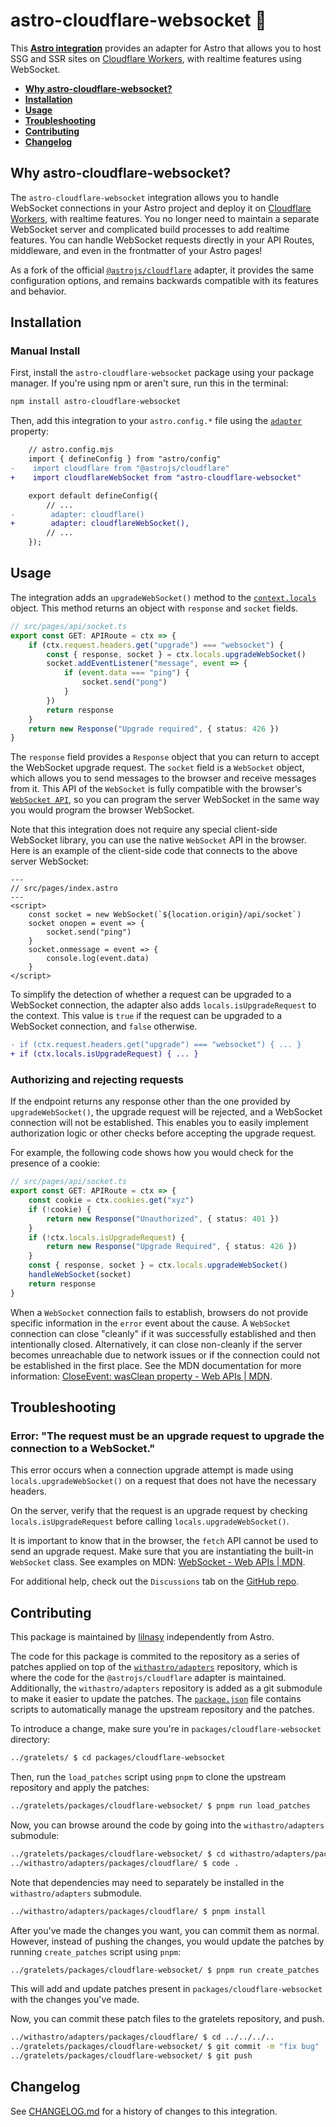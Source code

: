 # astro-cloudflare-websocket 🔌

This **[Astro integration][astro-integration]** provides an adapter for Astro that allows you to host SSG and SSR sites on [Cloudflare Workers](https://workers.cloudflare.com/), with realtime features using WebSocket.

- <strong>[Why astro-cloudflare-websocket?](#why-astro-cloudflare-websocket)</strong>
- <strong>[Installation](#installation)</strong>
- <strong>[Usage](#usage)</strong>
- <strong>[Troubleshooting](#troubleshooting)</strong>
- <strong>[Contributing](#contributing)</strong>
- <strong>[Changelog](#changelog)</strong>

## Why astro-cloudflare-websocket?

The `astro-cloudflare-websocket` integration allows you to handle WebSocket connections in your Astro project and deploy it on [Cloudflare Workers](https://workers.cloudflare.com/), with realtime features. You no longer need to maintain a separate WebSocket server and complicated build processes to add realtime features. You can handle WebSocket requests directly in your API Routes, middleware, and even in the frontmatter of your Astro pages!

As a fork of the official [`@astrojs/cloudflare`](https://docs.astro.build/en/guides/integrations-guide/cloudflare/) adapter, it provides the same configuration options, and remains backwards compatible with its features and behavior.

## Installation

### Manual Install

First, install the `astro-cloudflare-websocket` package using your package manager. If you're using npm or aren't sure, run this in the terminal:

```sh
npm install astro-cloudflare-websocket
```

Then, add this integration to your `astro.config.*` file using the [`adapter`](https://docs.astro.build/en/reference/configuration-reference/#adapter) property:

```diff lang="js" "cloudflareWebSocket()"
    // astro.config.mjs
    import { defineConfig } from "astro/config"
-    import cloudflare from "@astrojs/cloudflare"
+    import cloudflareWebSocket from "astro-cloudflare-websocket"

    export default defineConfig({
        // ...
-        adapter: cloudflare()
+        adapter: cloudflareWebSocket(),
        // ...
    });
```

## Usage

The integration adds an `upgradeWebSocket()` method to the [`context.locals`](https://docs.astro.build/en/guides/middleware/#storing-data-in-contextlocals) object. This method returns an object with `response` and `socket` fields.

```ts
// src/pages/api/socket.ts
export const GET: APIRoute = ctx => {
    if (ctx.request.headers.get("upgrade") === "websocket") {
        const { response, socket } = ctx.locals.upgradeWebSocket()
        socket.addEventListener("message", event => {
            if (event.data === "ping") {
                socket.send("pong")
            }
        })
        return response
    }
    return new Response("Upgrade required", { status: 426 })
}
```

The `response` field provides a `Response` object that you can return to accept the WebSocket upgrade request. The `socket` field is a `WebSocket` object, which allows you to send messages to the browser and receive messages from it. This API of the `WebSocket` is fully compatible with the browser's [`WebSocket API`](https://developer.mozilla.org/en-US/docs/Web/API/WebSocket), so you can program the server WebSocket in the same way you would program the browser WebSocket.

Note that this integration does not require any special client-side WebSocket library, you can use the native `WebSocket` API in the browser. Here is an example of the client-side code that connects to the above server WebSocket:

```astro
---
// src/pages/index.astro
---
<script>
    const socket = new WebSocket(`${location.origin}/api/socket`)
    socket onopen = event => {
        socket.send("ping")
    }
    socket.onmessage = event => {
        console.log(event.data)
    }
</script>
```

To simplify the detection of whether a request can be upgraded to a WebSocket connection, the adapter also adds `locals.isUpgradeRequest` to the context. This value is `true` if the request can be upgraded to a WebSocket connection, and `false` otherwise.

```diff lang="ts"
- if (ctx.request.headers.get("upgrade") === "websocket") { ... }
+ if (ctx.locals.isUpgradeRequest) { ... }
```

### Authorizing and rejecting requests

If the endpoint returns any response other than the one provided by `upgradeWebSocket()`, the upgrade request will be rejected, and a WebSocket connection will not be established. This enables you to easily implement authorization logic or other checks before accepting the upgrade request.

For example, the following code shows how you would check for the presence of a cookie:

```ts
// src/pages/api/socket.ts
export const GET: APIRoute = ctx => {
    const cookie = ctx.cookies.get("xyz")
    if (!cookie) {
        return new Response("Unauthorized", { status: 401 })
    }
    if (!ctx.locals.isUpgradeRequest) {
        return new Response("Upgrade Required", { status: 426 })
    }
    const { response, socket } = ctx.locals.upgradeWebSocket()
    handleWebSocket(socket)
    return response
}
```

When a `WebSocket` connection fails to establish, browsers do not provide specific information in the `error` event about the cause. A `WebSocket` connection can close "cleanly" if it was successfully established and then intentionally closed. Alternatively, it can close non-cleanly if the server becomes unreachable due to network issues or if the connection could not be established in the first place. See the MDN documentation for more information: [CloseEvent: wasClean property - Web APIs | MDN](https://developer.mozilla.org/en-US/docs/Web/API/CloseEvent/wasClean).

## Troubleshooting

### Error: "The request must be an upgrade request to upgrade the connection to a WebSocket."

This error occurs when a connection upgrade attempt is made using `locals.upgradeWebSocket()` on a request that does not have the necessary headers.

On the server, verify that the request is an upgrade request by checking `locals.isUpgradeRequest` before calling `locals.upgradeWebSocket()`.

It is important to know that in the browser, the `fetch` API cannot be used to send an upgrade request. Make sure that you are instantiating the built-in `WebSocket` class. See examples on MDN: [WebSocket - Web APIs | MDN](https://developer.mozilla.org/en-US/docs/Web/API/WebSocket#examples).


For additional help, check out the `Discussions` tab on the [GitHub repo](https://github.com/lilnasy/gratelets/discussions).

## Contributing

This package is maintained by [lilnasy](https://github.com/lilnasy) independently from Astro.

The code for this package is commited to the repository as a series of patches applied on top of the [`withastro/adapters`](https://github.com/withastro/adapters) repository, which is where the code for the `@astrojs/cloudflare` adapter is maintained. Additionally, the `withastro/adapters` repository is added as a git submodule to make it easier to update the patches. The [`package.json`](https://github.com/lilnasy/gratelets/blob/main/packages/cloudflare-websocket/package.json#L43-L47) file contains scripts to automatically manage the upstream repository and the patches.

To introduce a change, make sure you're in `packages/cloudflare-websocket` directory:
```bash
../gratelets/ $ cd packages/cloudflare-websocket
```
Then, run the `load_patches` script using `pnpm` to clone the upstream repository and apply the patches:
```bash
../gratelets/packages/cloudflare-websocket/ $ pnpm run load_patches
```
Now, you can browse around the code by going into the `withastro/adapters` submodule:
```bash
../gratelets/packages/cloudflare-websocket/ $ cd withastro/adapters/packages/cloudflare
../withastro/adapters/packages/cloudflare/ $ code .
```
Note that dependencies may need to separately be installed in the `withastro/adapters` submodule.
```bash
../withastro/adapters/packages/cloudflare/ $ pnpm install
```
After you've made the changes you want, you can commit them as normal. However, instead of pushing the changes, you would update the patches by running `create_patches` script using `pnpm`:
```bash
../gratelets/packages/cloudflare-websocket/ $ pnpm run create_patches
```
This will add and update patches present in `packages/cloudflare-websocket` with the changes you've made.

Now, you can commit these patch files to the gratelets repository, and push.
```bash
../withastro/adapters/packages/cloudflare/ $ cd ../../../..
../gratelets/packages/cloudflare-websocket/ $ git commit -m "fix bug"
../gratelets/packages/cloudflare-websocket/ $ git push
```

## Changelog

See [CHANGELOG.md](https://github.com/lilnasy/gratelets/blob/main/packages/cloudflare-websocket/CHANGELOG.md) for a history of changes to this integration.

[astro-integration]: https://docs.astro.build/en/guides/integrations-guide/